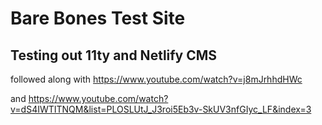 # Bare Bones Test Site
## Testing out 11ty and Netlify CMS

 followed along with 
https://www.youtube.com/watch?v=j8mJrhhdHWc

and
https://www.youtube.com/watch?v=dS4IWTITNQM&list=PLOSLUtJ_J3roi5Eb3v-SkUV3nfGIyc_LF&index=3
